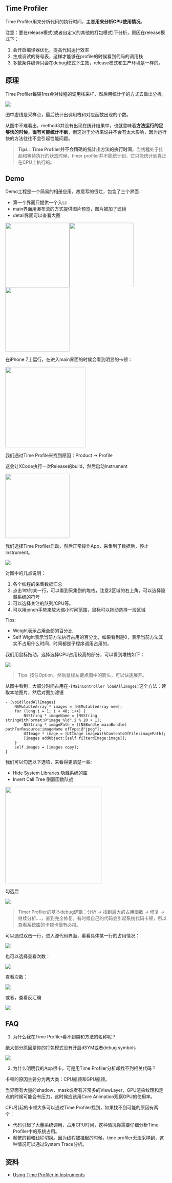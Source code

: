 ## Time Profiler

Time Profiler用来分析代码的执行时间，主要**用来分析CPU使用情况**。

注意：要在release模式(或者自定义的其他的打包模式)下分析，原因在release模式下：

1. 会开启编译器优化，提高代码运行效率
2. 生成调试的符号表，这样才能够在profile的时候看到代码的调用栈
3. 多数条件编译只会在debug模式下生效，release模式和生产环境是一样的。


## 原理


Time Profiler每隔1ms会对线程的调用栈采样，然后用统计学的方式去做出分析。

<img src="./images/TimeProfiler/p.png">

图中虚线是采样点，最后统计出调用栈和对应函数出现的个数。

从图中不难看出，method3并没有出现在统计结果中，也就意味着**方法运行的足够快的时候，很有可能统计不到**，但这对于分析来说并不会有太大影响，因为运行快的方法往往不会引起性能问题。

> **Tips：Time Profiler并不会精确的统计出方法的执行时间**，当线程处于挂起和等待执行的状态时候，timer profiler并不能统计到，它只能统计到真正在CPU上执行的。

## Demo

Demo工程是一个简易的相册应用，故意写的很烂，包含了三个界面：

- 第一个界面只提供一个入口
- main界面用瀑布流的方式提供图片预览，图片被加了滤镜
- detail界面可以查看大图

<img src="./images/TimeProfiler/p_0.png" width="200"><img src="./images/TimeProfiler/p_1.png" width="200"><img src="./images/TimeProfiler/p_2.png" width="200">

在iPhone 7上运行，在进入main界面的时候会看到明显的卡顿：

<img src="./images/TimeProfiler/slow.gif" width="250">


我们通过Time Profile来找到原因：Product -> Profile

这会让XCode执行一次Release的build，然后启动Instrument

<img src="./images/TimeProfiler/p_s.png" width="200">

我们选择Time Profiler启动，然后正常操作App，采集到了数据后，停止Instrument。

<img src="./images/TimeProfiler/t_1.png">

对图中的几点说明：

1. 各个线程的采集数据汇总
2. 点击1中的某一行，可以看到采集到的堆栈，注意2区域的右上角，可以选择隐藏系统的符号
3. 可以选择关注的队列/CPU等。
4. 可以用pinch手势来放大缩小时间范围，鼠标可以拖动选择一段区域

Tips:

- Weight表示占用全部的百分比
- Self Wight表示当前方法执行占用的百分比，如果看到是0，表示当前方法其实不占用什么时间，时间都是子程序调用占用的。

我们用鼠标拖动，选择选择CPU占用较高的部分，可以看到堆栈如下：

<img src="./images/TimeProfiler/t_3.png">

> Tips: 按住Option，然后鼠标左键点图中的箭头，可以快速展开。

从图中看到：大部分时间占用在`-[MainController loadAllImages]`这个方法：读取本地图片，然后对图加滤镜

```
- (void)loadAllImages{
    NSMutableArray * images = [NSMutableArray new];
    for (long i = 1; i < 40; i++) {
        NSString * imageName = [NSString stringWithFormat:@"image_%ld",i % 20 + 1];
        NSString * imagePath = [[NSBundle mainBundle] pathForResource:imageName ofType:@"jpeg"];
        UIImage * image = [UIImage imageWithContentsOfFile:imagePath];
        [images addObject:[self filterdImage:image]];
    }
    self.images = [images copy];
}
```

我们可以勾选以下选项，来看得更清楚一些: 

- Hide System Libraries 隐藏系统的库
- Invert Call Tree 倒置函数队战


<img src="./images/TimeProfiler/t_2.png" width="300">


勾选后

<img src="./images/TimeProfiler/t_4.png">

> Timer Profiler的基本debug逻辑：分析 -> 找到最大的占用函数 -> 修复 -> 继续分析....，直到完全修复。有时候自己的代码会引起系统代码卡顿，所以查看系统库的卡顿也很有必报。

可以通过双击一行，进入源代码界面，看看具体某一行的占用情况：

<img src="./images/TimeProfiler/d_1.png">

也可以选择查看次数：

<img src="./images/TimeProfiler/d_2.png">

查看次数：

<img src="./images/TimeProfiler/d_3.png">

或者，查看反汇编

<img src="./images/TimeProfiler/d_4.png">


## FAQ

1. 为什么我在Time Profiler看不到类和方法的名称呢？

绝大部分原因是你的打包模式没有开启dSYM或者debug symbols

<img src="./images/TimeProfiler/q_1.png">

2. 为什么明明我的App很卡，可是用Time Profiler分析却找不到相关代码？

卡顿的原因主要分为两大类：CPU瓶颈和GPU瓶颈。

当界面有大量的shadow，mask或者有非常多的ViewLayer，GPU渲染纹理和定点的时候可能会有压力，这时候应该用Core Animation观察GPU的使用率。

CPU引起的卡顿大多可以通过Time Profiler找到，如果找不到可能的原因有两个：

- 代码引起了大量系统调用，占用CPU时间，这种情况你需要仔细分析Time Profiler中的系统占用。
- 频繁的锁和线程切换。因为线程被挂起的时候，time profiler无法采样到，这种情况可以通过System Trace分析。

## 资料

- [Using Time Profiler in Instruments](https://developer.apple.com/videos/play/wwdc2016/418/)
